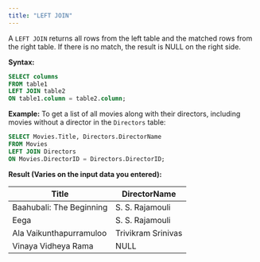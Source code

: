 ```yaml
---
title: "LEFT JOIN"
---
```


A `LEFT JOIN` returns all rows from the left table and the matched rows from the right table. If there is no match, the result is NULL on the right side.

**Syntax:**

```sql
SELECT columns
FROM table1
LEFT JOIN table2
ON table1.column = table2.column;
```

**Example:**
To get a list of all movies along with their directors, including movies without a director in the `Directors` table:

```sql
SELECT Movies.Title, Directors.DirectorName
FROM Movies
LEFT JOIN Directors
ON Movies.DirectorID = Directors.DirectorID;
```

**Result (Varies on the input data you entered):**

| Title                    | DirectorName       |
| ------------------------ | ------------------ |
| Baahubali: The Beginning | S. S. Rajamouli    |
| Eega                     | S. S. Rajamouli    |
| Ala Vaikunthapurramuloo  | Trivikram Srinivas |
| Vinaya Vidheya Rama      | NULL               |
